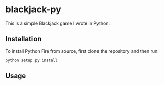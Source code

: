 # blackjack-py
This is a simple Blackjack game I wrote in Python.

## Installation
To install Python Fire from source, first clone the repository and then run:
```python
python setup.py install
```

## Usage
